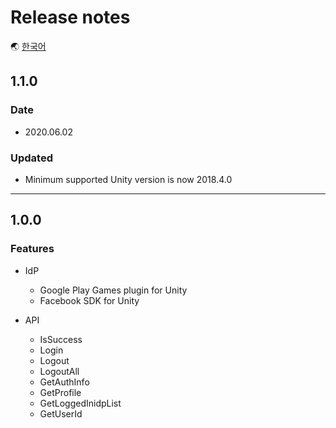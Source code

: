 # Release notes

🌏 [한국어](ReleaseNotes.md)

## 1.1.0

### Date

* 2020.06.02

### Updated

* Minimum supported Unity version is now 2018.4.0

---

## 1.0.0

### Features

* IdP 
    * Google Play Games plugin for Unity
    * Facebook SDK for Unity

* API
    * IsSuccess
    * Login
    * Logout
    * LogoutAll
    * GetAuthInfo
    * GetProfile
    * GetLoggedInidpList
    * GetUserId    